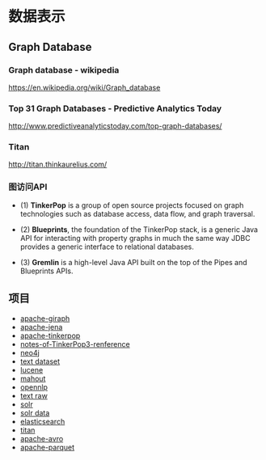 # 数据表示

## Graph Database

### Graph database - wikipedia
https://en.wikipedia.org/wiki/Graph_database

### Top 31 Graph Databases - Predictive Analytics Today
http://www.predictiveanalyticstoday.com/top-graph-databases/

### Titan
http://titan.thinkaurelius.com/

### 图访问API

+ (1) **TinkerPop** is a group of open source projects focused on graph technologies such
as database access, data flow, and graph traversal.

+ (2) **Blueprints**, the foundation of the TinkerPop stack, is a generic Java API for
interacting with property graphs in much the same way JDBC provides a generic interface
to relational databases.

+ (3) **Gremlin** is a high-level Java API built on the top of the Pipes and Blueprints APIs.


## 项目

+ [apache-giraph](apache-giraph/README.md)
+ [apache-jena](apache-jena/README.md)
+ [apache-tinkerpop](apache-tinkerpop/README.md)
+ [notes-of-TinkerPop3-renference](apache-tinkerpop/notes-of-TinkerPop3-renference.md)
+ [neo4j](representation-neo4j/README.md)
+ [text dataset](text/datasets.md)
+ [lucene](text/lucene.md)
+ [mahout](text/mahout.md)
+ [opennlp](text/opennlp.md)
+ [text raw](text/raw.md)
+ [solr](text/solr.md)
+ [solr data](text/solr-data.md)
+ [elasticsearch](text/elasticsearch.md)
+ [titan](titan/README.md)
+ [apache-avro](apache-avro/README.md)
+ [apache-parquet](apache-parquet/README.md)
